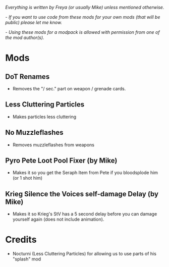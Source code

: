 *Everything is written by Freya (or usually Mike) unless mentioned otherwise.*

*- If you want to use code from these mods for your own mods (that will be public) please let me know.*

*- Using these mods for a modpack is allowed with permission from one of the mod author(s).*

# Mods

## DoT Renames
- Removes the "/ sec." part on weapon / grenade cards.

## Less Cluttering Particles
- Makes particles less cluttering

## No Muzzleflashes
- Removes muzzleflashes from weapons

## Pyro Pete Loot Pool Fixer (by Mike)
- Makes it so you get the Seraph Item from Pete if you bloodsplode him (or 1 shot him)

## Krieg Silence the Voices self-damage Delay (by Mike)
- Makes it so Krieg's StV has a 5 second delay before you can damage yourself again (does not include animation).

# Credits

- Nocturni (Less Cluttering Particles) for allowing us to use parts of his "splash" mod

